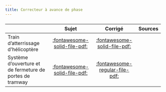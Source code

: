```yaml
---
title: Correcteur à avance de phase 
---
```


###  
 
|  | Sujet | Corrigé | Sources  | 
| :-------------- | :---: | :-----: | :------: | 
| Train d’atterrissage d'hélicoptère | [:fontawesome-solid-file-pdf:](http://xpessoles-cpge.fr/pdf/Cy_03_01_TD_AP_01_TrainHelico_Sujet.pdf) | [:fontawesome-solid-file-pdf:](http://xpessoles-cpge.fr/pdf/Cy_03_01_TD_AP_01_TrainHelico_Corrige.pdf) | 
| Système d’ouverture et de fermeture de portes de tramway | [:fontawesome-solid-file-pdf:](http://xpessoles-cpge.fr/pdf/Cy_03_01_TD_AP_02_PorteTramway_Sujet.pdf) | [:fontawesome-regular-file-pdf:](http://xpessoles-cpge.fr/pdf/Cy_03_01_TD_AP_02_PorteTramway_Corrige.pdf) | 


